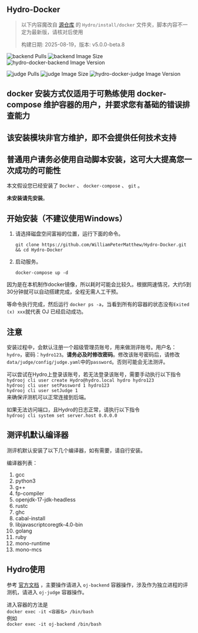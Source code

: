 ## Hydro-Docker

> 以下内容魔改自 [源仓库](https://github.com/hydro-dev/Hydro) 的 `Hydro/install/docker` 文件夹，脚本内容不一定为最新版，请核对后使用
> 
> 构建日期: 2025-08-19，版本: v5.0.0-beta.8

![backend Pulls](https://img.shields.io/docker/pulls/petermatthew/hydro-docker-backend?label=backend%20pulls)
![backend Image Size](https://img.shields.io/docker/image-size/petermatthew/hydro-docker-backend?sort=date&label=backend%20size)
![hydro-docker-backend Image Version](https://img.shields.io/docker/v/petermatthew/hydro-docker-backend?sort=date&label=hydro-docker-backend)

![judge Pulls](https://img.shields.io/docker/pulls/petermatthew/hydro-docker-judge?label=judge%20pulls)
![judge Image Size](https://img.shields.io/docker/image-size/petermatthew/hydro-docker-judge?sort=date&label=judge%20size)
![hydro-docker-judge Image Version](https://img.shields.io/docker/v/petermatthew/hydro-docker-judge?sort=date&label=hydro-docker-judge)

## docker 安装方式仅适用于可熟练使用 docker-compose 维护容器的用户，并要求您有基础的错误排查能力

## 该安装模块非官方维护，即不会提供任何技术支持

## 普通用户请务必使用自动脚本安装，这可大大提高您一次成功的可能性

本文假设您已经安装了 `Docker` 、 `docker-compose` 、 `git` 。

**未安装请先安装**。

## 开始安装（不建议使用Windows）

1. 请选择磁盘空间富裕的位置，运行下面的命令。

   `git clone https://github.com/WilliamPeterMatthew/Hydro-Docker.git && cd Hydro-Docker`

2. 启动服务。

   `docker-compose up -d`

因为是在本机制作docker镜像，所以耗时可能会比较久。根据网速情况，大约5到30分钟就可以自动搭建完成，全程无需人工干预。

等命令执行完成，然后运行 `docker ps -a`，当看到所有的容器的状态没有`Exited (x) xxx`就代表 OJ 已经启动成功。

## 注意

安装过程中，会默认注册一个超级管理员账号，用来做测评账号。用户名：`hydro`，密码：`hydro123`。**请务必及时修改密码**。修改该账号密码后，请修改`data/judge/config/judge.yaml`中的`password`。否则可能会无法测评。

可以尝试在Hydro上登录该账号，若无法登录该账号，需要手动执行以下指令  
   `hydrooj cli user create Hydro@hydro.local hydro hydro123`  
   `hydrooj cli user setPassword 1 hydro123`  
   `hydrooj cli user setJudge 1`  
来确保评测机可以正常连接到后端。

如果无法访问端口，且Hydro的日志正常，请执行以下指令  
   `hydrooj cli system set server.host 0.0.0.0`  

## 测评机默认编译器

测评机默认安装了以下几个编译器，如有需要，请自行安装。

编译器列表：

1. gcc
2. python3
3. g++
4. fp-compiler
5. openjdk-17-jdk-headless
6. rustc
7. ghc
8. cabal-install
9. libjavascriptcoregtk-4.0-bin
10. golang
11. ruby
12. mono-runtime
13. mono-mcs

## Hydro使用

参考 [官方文档](https://hydro.js.org/) ，主要操作请进入 `oj-backend` 容器操作，涉及作为独立进程的评测机，请进入 `oj-judge` 容器操作。

进入容器的方法是  
   `docker exec -it <容器名> /bin/bash`  
例如  
   `docker exec -it oj-backend /bin/bash`  
